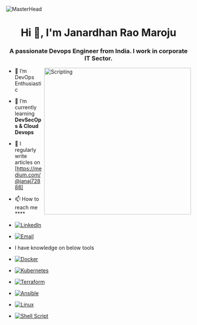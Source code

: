 
![MasterHead](https://www.globalsign.com/application/files/8716/8451/0374/Devsecops_GIF.gif)
<h1 align="center">Hi 👋, I'm Janardhan Rao Maroju</h1>
<h3 align="center">A passionate Devops Engineer from India. I work in corporate IT Sector.</h3>
<img align="right" alt="Scripting" width="400" src="https://cdn.dribbble.com/userupload/7725640/file/original-a2b82ab8779ece4c49df3672f7753ccb.gif">

- 🔭 I’m DevOps Enthusiastic

- 🌱 I’m currently learning **DevSecOps & Cloud Devops**

- 📝 I regularly write articles on [https://medium.com/@janaj72888]

- 📫 How to reach me ****
- [![LinkedIn](https://i.stack.imgur.com/gVE0j.png)](https://www.linkedin.com/in/janardhan-rao-maroju/)
- [![Email](https://img.shields.io/badge/Email-marojurao%40example.com-blue?logo=gmail&style=flat-square)](mailto:janardhanj265@gmail.com)

- I have knowledge on below tools
- [![Docker](https://img.shields.io/badge/Docker-Container-blue?logo=docker&style=flat-square)](https://www.docker.com/)
- [![Kubernetes](https://img.shields.io/badge/Kubernetes-Orchestration-blue?logo=kubernetes&style=flat-square)](https://kubernetes.io/)
- [![Terraform](https://img.shields.io/badge/Terraform-IaC-623CE4?logo=terraform&logoColor=white&style=for-the-badge)](https://www.terraform.io/)
- [![Ansible](https://img.shields.io/badge/Ansible-Automation-black?logo=ansible&logoColor=white&style=for-the-badge)](https://www.ansible.com/)
- [![Linux](https://img.shields.io/badge/Linux-OS-FCC624?logo=linux&logoColor=black&style=for-the-badge)](https://www.kernel.org/)
- [![Shell Script](https://img.shields.io/badge/Shell-Scripting-4EAA25?logo=gnu-bash&logoColor=white&style=for-the-badge)](https://www.gnu.org/software/bash/)





